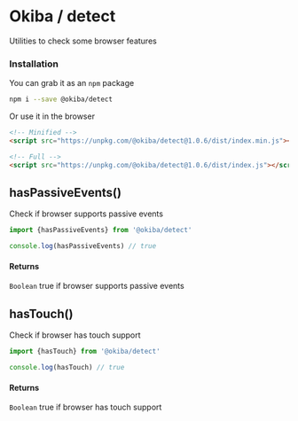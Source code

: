 

# Okiba / detect
Utilities to check some browser features




### Installation

You can grab it as an `npm` package
```bash
npm i --save @okiba/detect
```

Or use it in the browser
```html
<!-- Minified -->
<script src="https://unpkg.com/@okiba/detect@1.0.6/dist/index.min.js"></script>

<!-- Full -->
<script src="https://unpkg.com/@okiba/detect@1.0.6/dist/index.js"></script>
```







## hasPassiveEvents()


Check if browser supports passive events






```javascript
import {hasPassiveEvents} from '@okiba/detect'

console.log(hasPassiveEvents) // true
```




#### Returns

`Boolean` true if browser supports passive events
## hasTouch()


Check if browser has touch support






```javascript
import {hasTouch} from '@okiba/detect'

console.log(hasTouch) // true
```




#### Returns

`Boolean` true if browser has touch support